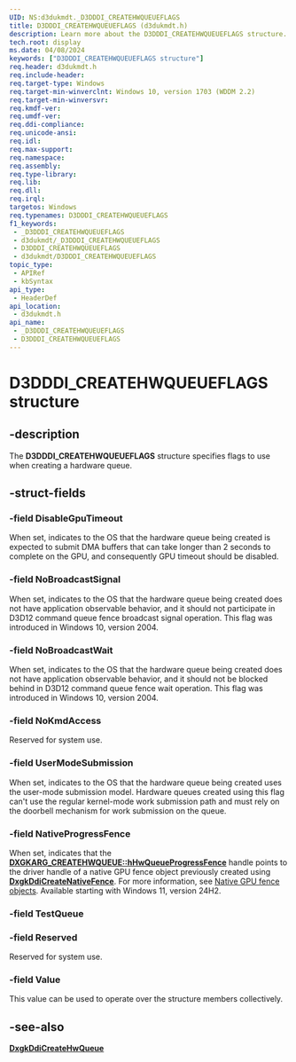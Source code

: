 ```yaml
---
UID: NS:d3dukmdt._D3DDDI_CREATEHWQUEUEFLAGS
title: D3DDDI_CREATEHWQUEUEFLAGS (d3dukmdt.h)
description: Learn more about the D3DDDI_CREATEHWQUEUEFLAGS structure.
tech.root: display
ms.date: 04/08/2024
keywords: ["D3DDDI_CREATEHWQUEUEFLAGS structure"]
req.header: d3dukmdt.h
req.include-header: 
req.target-type: Windows
req.target-min-winverclnt: Windows 10, version 1703 (WDDM 2.2)
req.target-min-winversvr: 
req.kmdf-ver: 
req.umdf-ver: 
req.ddi-compliance: 
req.unicode-ansi: 
req.idl: 
req.max-support: 
req.namespace: 
req.assembly: 
req.type-library: 
req.lib: 
req.dll: 
req.irql: 
targetos: Windows
req.typenames: D3DDDI_CREATEHWQUEUEFLAGS
f1_keywords:
 - _D3DDDI_CREATEHWQUEUEFLAGS
 - d3dukmdt/_D3DDDI_CREATEHWQUEUEFLAGS
 - D3DDDI_CREATEHWQUEUEFLAGS
 - d3dukmdt/D3DDDI_CREATEHWQUEUEFLAGS
topic_type:
 - APIRef
 - kbSyntax
api_type:
 - HeaderDef
api_location:
 - d3dukmdt.h
api_name:
 - _D3DDDI_CREATEHWQUEUEFLAGS
 - D3DDDI_CREATEHWQUEUEFLAGS
---
```


# D3DDDI_CREATEHWQUEUEFLAGS structure

## -description

The **D3DDDI_CREATEHWQUEUEFLAGS** structure specifies flags to use when creating a hardware queue.

## -struct-fields

### -field DisableGpuTimeout

When set, indicates to the OS that the hardware queue being created is expected to submit DMA buffers that can take longer than 2 seconds to complete on the GPU, and consequently GPU timeout should be disabled.

### -field NoBroadcastSignal

When set, indicates to the OS that the hardware queue being created does not have application observable behavior, and it should not participate in D3D12 command queue fence broadcast signal operation. This flag was introduced in Windows 10, version 2004.

### -field NoBroadcastWait

When set, indicates to the OS that the hardware queue being created does not have application observable behavior, and it should not be blocked behind in D3D12 command queue fence wait operation. This flag was introduced in Windows 10, version 2004.

### -field NoKmdAccess

Reserved for system use.

### -field UserModeSubmission

When set, indicates to the OS that the hardware queue being created uses the user-mode submission model. Hardware queues created using this flag can't use the regular kernel-mode work submission path and must rely on the doorbell mechanism for work submission on the queue.

### -field NativeProgressFence

When set, indicates that the [**DXGKARG_CREATEHWQUEUE::hHwQueueProgressFence**](../d3dkmddi/ns-d3dkmddi-dxgkarg_createhwqueue.md) handle points to the driver handle of a native GPU fence object previously created using [**DxgkDdiCreateNativeFence**](/windows-hardware/drivers/ddi/d3dkmddi/nc-d3dkmddi-dxgkddi_createnativefence). For more information, see [Native GPU fence objects](/windows-hardware/drivers/display/native-gpu-fence-objects). Available starting with Windows 11, version 24H2.

### -field TestQueue

### -field Reserved

Reserved for system use.

### -field Value

This value can be used to operate over the structure members collectively.

## -see-also

[**DxgkDdiCreateHwQueue**](../d3dkmddi/nc-d3dkmddi-dxgkddi_createhwqueue.md)
